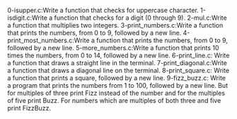 0-isupper.c:Write a function that checks for uppercase character.
1-isdigit.c:Write a function that checks for a digit (0 through 9).
2-mul.c:Write a function that multiplies two integers.
3-print_numbers.c:Write a function that prints the numbers, from 0 to 9, followed by a new line.
4-print_most_numbers.c:Write a function that prints the numbers, from 0 to 9, followed by a new line.
5-more_numbers.c:Write a function that prints 10 times the numbers, from 0 to 14, followed by a new line.
6-print_line.c: Write a function that draws a straight line in the terminal.
7-print_diagonal.c:Write a function that draws a diagonal line on the terminal.
8-print_square.c: Write a function that prints a square, followed by a new line.
9-fizz_buzz.c: Write a program that prints the numbers from 1 to 100, followed by a new line. But for multiples of three print Fizz instead of the number and for the multiples of five print Buzz. For numbers which are multiples of both three and five print FizzBuzz.

